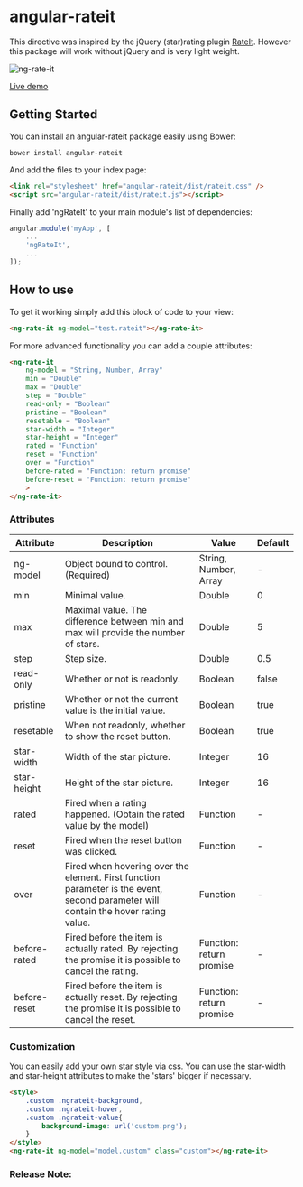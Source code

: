 # angular-rateit

This directive was inspired by the jQuery (star)rating plugin [RateIt](http://rateit.codeplex.com/).
However this package will work without jQuery and is very light weight.

![ng-rate-it](https://cloud.githubusercontent.com/assets/5055413/8997545/b476cbdc-3722-11e5-9839-f94341752895.gif)

[Live demo](http://akempes.github.io/angular-rateit/)

## Getting Started

You can install an angular-rateit package easily using Bower:

```shell
bower install angular-rateit
```

And add the files to your index page:

```html
<link rel="stylesheet" href="angular-rateit/dist/rateit.css" />
<script src="angular-rateit/dist/rateit.js"></script>
```

Finally add 'ngRateIt' to your main module's list of dependencies:

```js
angular.module('myApp', [
	...
    'ngRateIt',
    ...
]);
```

## How to use

To get it working simply add this block of code to your view:

```html
<ng-rate-it ng-model="test.rateit"></ng-rate-it>
```

For more advanced functionality you can add a couple attributes:

```html
<ng-rate-it 
	ng-model = "String, Number, Array"
	min = "Double"
	max = "Double"
	step = "Double"
	read-only = "Boolean"
	pristine = "Boolean"
	resetable = "Boolean"
	star-width = "Integer"
	star-height = "Integer"
	rated = "Function"
	reset = "Function"
	over = "Function"
	before-rated = "Function: return promise"
	before-reset = "Function: return promise"
	>
</ng-rate-it>
```

### Attributes

| Attribute | Description | Value | Default |
|---|---|---|---|
| ng-model     | Object bound to control. (Required) | String, Number, Array | - |
| min          | Minimal value. | Double | 0 |
| max          | Maximal value. The difference between min and max will provide the number of stars. | Double | 5 |
| step         | Step size. | Double | 0.5 |
| read-only    | Whether or not is readonly. | Boolean | false |
| pristine     | Whether or not the current value is the initial value. | Boolean | true |
| resetable    | When not readonly, whether to show the reset button. | Boolean | true |
| star-width   | Width of the star picture. | Integer | 16 |
| star-height  | Height of the star picture.  | Integer | 16 |
| rated        | Fired when a rating happened. (Obtain the rated value by the model) | Function | - |
| reset        | Fired when the reset button was clicked. | Function | - |
| over         | Fired when hovering over the element. First function parameter is the event, second parameter will contain the hover rating value. | Function | - |
| before-rated | Fired before the item is actually rated. By rejecting the promise it is possible to cancel the rating. | Function: return promise | - |
| before-reset | Fired before the item is actually reset. By rejecting the promise it is possible to cancel the reset. | Function: return promise | - |


### Customization

You can easily add your own star style via css. You can use the star-width and star-height attributes to make the 'stars' bigger if necessary.

```html
<style>
	.custom .ngrateit-background,
	.custom .ngrateit-hover,
	.custom .ngrateit-value{
		background-image: url('custom.png');
	}
</style>
<ng-rate-it ng-model="model.custom" class="custom"></ng-rate-it>
```

### Release Note:

